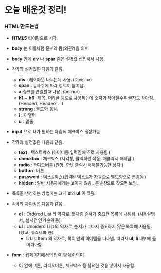 # 오늘 배운것 정리!

### HTML 만드는법

- **HTML5** 타이핑으로 시작.
- **body** 는 이름처럼 문서의 몸(외관?)을 의미.
- **body** 안에 **div** 나 **span** 같은 설정값 삽입해서 사용.
- 각각의 설정값은 다음과 같음.

  - **div** : 레이아웃 나누는데 사용. (Division)
  - **span** : 글자수에 따라 영역이 늘어남.
  - **a** 링크를 연결할때 사용. (anchor)
  - **h1** ~ **h6** : 제목, 머리글 등으로 사용하는데 숫자가 작아질수록 글자도 작아짐. (Header1, Header2 ...)
  - **strong** : 볼드와 동일.
  - **i** : 이탤릭
  - **u** : 밑줄

- **input** 으로 내가 원하는 타입의 체크박스 생성가능
- 각각의 설정값은 다음과 같음.

  - **text** : 텍스트박스 (아이디등 입력칸에 주로 사용됨.)
  - **checkbox** : 체크박스 (사각형, 클릭하면 작동, 재클릭시 해제됨.)
  - **radio** : 라디오버튼 (원형, 한번 클릭시 해제불가능한 상자.)
  - **button** : 버튼
  - **password** : 텍스트박스(입력된 텍스트가 자동으로 별모양으로 변경됨.)
  - **hidden** : 일반 사용자에게는 보이지 않음 . 콘솔창으로 찾으면 보임.

- 목록을 생성하는 방법에는 크게 **ol**과 **ul** 이 있음.
- 각각의 차이점은 다음과 같음.

  - **ol** : Ordered List 의 약자로, 뜻처럼 순서가 중요한 목록에 사용됨. (사용설명서, 실시간 인기순위 등)
  - **ul** : Unorderd List 의 약자로, 순서가 그다지 중요하지 않은 목록에 사용됨. (광고, 뉴스제목 등)
    - **li** List Item 의 약자로, 목록 안의 아이템을 나타냄. 따라서 **ul**, **li** 내부에 들어가아함.

- **form** : 웹페이지에서의 입력 양식을 의미
  - 이 안에 버튼, 라디오버튼, 체크박스 등 필요한 것을 넣어서 사용함.
